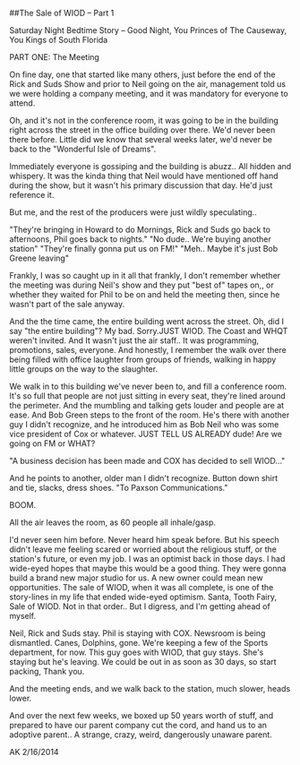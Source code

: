 ##The Sale of WIOD – Part 1

Saturday Night Bedtime Story – Good Night, You Princes of The Causeway, You Kings of South Florida

PART ONE: The Meeting

On fine day, one that started like many others, just before the end of the Rick and Suds Show and prior to Neil going on the air, management told us we were holding a company meeting, and it was mandatory for everyone to attend.

Oh, and it's not in the conference room, it was going to be in the building right across the street in the office building over there. We'd never been there before. Little did we know that several weeks later, we'd never be back to the "Wonderful Isle of Dreams".

Immediately everyone is gossiping and the building is abuzz.. All hidden and whispery. It was the kinda thing that Neil would have mentioned off hand during the show, but it wasn't his primary discussion that day. He'd just reference it.

But me, and the rest of the producers were just wildly speculating..

"They're bringing in Howard to do Mornings, Rick and Suds go back to afternoons, Phil goes back to nights."
"No dude.. We're buying another station"
"They're finally gonna put us on FM!"
"Meh.. Maybe it's just Bob Greene leaving"

Frankly, I was so caught up in it all that frankly, I don't remember whether the meeting was during Neil's show and they put "best of" tapes on,, or whether they waited for Phil to be on and held the meeting then, since he wasn't part of the sale anyway.

And the the time came, the entire building went across the street. Oh, did I say "the entire building"? My bad. Sorry.JUST WIOD. The Coast and WHQT weren't invited. And It wasn't just the air staff.. It was programming, promotions, sales, everyone. And honestly, I remember the walk over there being filled with office laughter from groups of friends, walking in happy little groups on the way to the slaughter.

We walk in to this building we've never been to, and fill a conference room. It's so full that people are not just sitting in every seat, they're lined around the perimeter. And the mumbling and talking gets louder and people are at ease. And Bob Green steps to the front of the room. He's there with another guy I didn't recognize, and he introduced him as Bob Neil who was some vice president of Cox or whatever. JUST TELL US ALREADY dude! Are we going on FM or WHAT?

"A business decision has been made and COX has decided to sell WIOD…"

And he points to another, older man I didn't recognize. Button down shirt and tie, slacks, dress shoes. "To Paxson Communications."

BOOM.

All the air leaves the room, as 60 people all inhale/gasp.

I'd never seen him before. Never heard him speak before. But his speech didn't leave me feeling scared or worried about the religious stuff, or the station's future, or even my job. I was an optimist back in those days. I had wide-eyed hopes that maybe this would be a good thing. They were gonna build a brand new major studio for us. A new owner could mean new opportunities. The sale of WIOD, when it was all complete, is one of the story-lines in my life that ended wide-eyed optimism. Santa, Tooth Fairy, Sale of WIOD. Not in that order.. But I digress, and I'm getting ahead of myself.

Neil, Rick and Suds stay. Phil is staying with COX. Newsroom is being dismantled. Canes, Dolphins, gone. We're keeping a few of the Sports department, for now. This guy goes with WIOD, that guy stays. She's staying but he's leaving. We could be out in as soon as 30 days, so start packing, Thank you.

And the meeting ends, and we walk back to the station, much slower, heads lower.

And over the next few weeks, we boxed up 50 years worth of stuff, and prepared to have our parent company cut the cord, and hand us to an adoptive parent.. A strange, crazy, weird, dangerously unaware parent.

AK 2/16/2014
